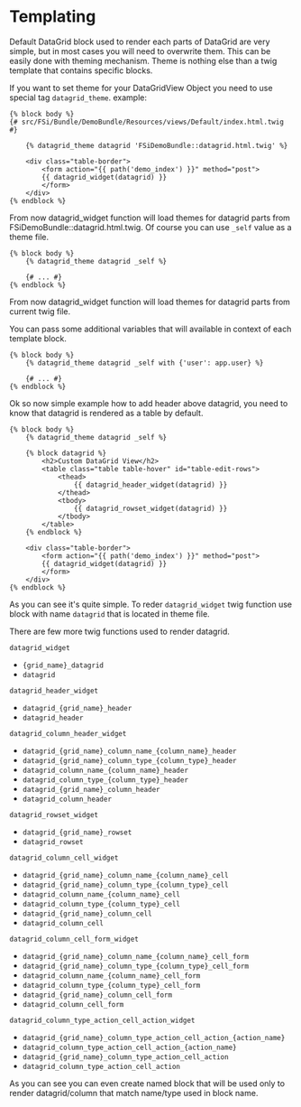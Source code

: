 # Templating

Default DataGrid block used to render each parts of DataGrid are very simple, but in most cases you will need to overwrite them.
This can be easily done with theming mechanism.
Theme is nothing else than a twig template that contains specific blocks.

If you want to set theme for your DataGridView Object you need to use special tag ``datagrid_theme``.
example:

```
{% block body %}
{# src/FSi/Bundle/DemoBundle/Resources/views/Default/index.html.twig #}

    {% datagrid_theme datagrid 'FSiDemoBundle::datagrid.html.twig' %}

    <div class="table-border">
        <form action="{{ path('demo_index') }}" method="post">
        {{ datagrid_widget(datagrid) }}
        </form>
    </div>
{% endblock %}
```
From now datagrid_widget function will load themes for datagrid parts from FSiDemoBundle::datagrid.html.twig.
Of course you can use ``_self`` value as a theme file.
```
{% block body %}
    {% datagrid_theme datagrid _self %}

    {# ... #}
{% endblock %}
```
From now datagrid_widget function will load themes for datagrid parts from current twig file.

You can pass some additional variables that will available in context of each template block.

```
{% block body %}
    {% datagrid_theme datagrid _self with {'user': app.user} %}

    {# ... #}
{% endblock %}
```

Ok so now simple example how to add header above datagrid, you need to know that datagrid
is rendered as a table by default.

```
{% block body %}
    {% datagrid_theme datagrid _self %}

    {% block datagrid %}
        <h2>Custom DataGrid View</h2>
        <table class="table table-hover" id="table-edit-rows">
            <thead>
                {{ datagrid_header_widget(datagrid) }}
            </thead>
            <tbody>
                {{ datagrid_rowset_widget(datagrid) }}
            </tbody>
        </table>
    {% endblock %}

    <div class="table-border">
        <form action="{{ path('demo_index') }}" method="post">
        {{ datagrid_widget(datagrid) }}
        </form>
    </div>
{% endblock %}
```

As you can see it's quite simple. To reder ``datagrid_widget`` twig function use block with name ``datagrid``
that is located in theme file.

There are few more twig functions used to render datagrid.

``datagrid_widget``
* ``{grid_name}_datagrid``
* ``datagrid``

``datagrid_header_widget``
* ``datagrid_{grid_name}_header``
* ``datagrid_header``

``datagrid_column_header_widget``
* ``datagrid_{grid_name}_column_name_{column_name}_header``
* ``datagrid_{grid_name}_column_type_{column_type}_header``
* ``datagrid_column_name_{column_name}_header``
* ``datagrid_column_type_{column_type}_header``
* ``datagrid_{grid_name}_column_header``
* ``datagrid_column_header``

``datagrid_rowset_widget``
* ``datagrid_{grid_name}_rowset``
* ``datagrid_rowset``

``datagrid_column_cell_widget``
* ``datagrid_{grid_name}_column_name_{column_name}_cell``
* ``datagrid_{grid_name}_column_type_{column_type}_cell``
* ``datagrid_column_name_{column_name}_cell``
* ``datagrid_column_type_{column_type}_cell``
* ``datagrid_{grid_name}_column_cell``
* ``datagrid_column_cell``

``datagrid_column_cell_form_widget``
* ``datagrid_{grid_name}_column_name_{column_name}_cell_form``
* ``datagrid_{grid_name}_column_type_{column_type}_cell_form``
* ``datagrid_column_name_{column_name}_cell_form``
* ``datagrid_column_type_{column_type}_cell_form``
* ``datagrid_{grid_name}_column_cell_form``
* ``datagrid_column_cell_form``

``datagrid_column_type_action_cell_action_widget``
* ``datagrid_{grid_name}_column_type_action_cell_action_{action_name}``
* ``datagrid_column_type_action_cell_action_{action_name}``
* ``datagrid_{grid_name}_column_type_action_cell_action``
* ``datagrid_column_type_action_cell_action``

As you can see you can even create named block that will be used only to render datagrid/column that match name/type
used in block name.
